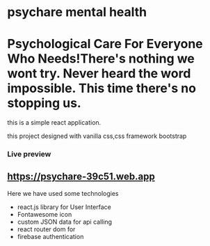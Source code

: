 # psychare mental health
# Psychological Care For Everyone Who Needs!There's nothing we wont try. Never heard the word impossible. This time there's no stopping us.
this is a simple react application.

this project designed with vanilla css,css framework bootstrap

### Live preview
## https://psychare-39c51.web.app

Here we have used some technologies
- react.js library for User Interface
- Fontawesome icon
- custom JSON data for api calling
- react router dom for 
- firebase authentication
